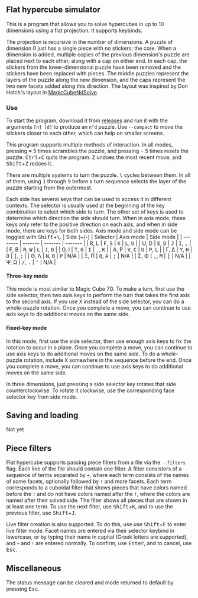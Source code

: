 ## Flat hypercube simulator

This is a program that allows you to solve hypercubes in up to 10 dimensions using a flat projection. It supports keybinds.

The projection is recursive in the number of dimensions. A puzzle of dimension 0 just has a single piece with no stickers: the core. When a dimension is added, multiple copies of the previous dimension's puzzle are placed next to each other, along with a cap on either end. In each cap, the stickers from the lower-dimensional puzzle have been removed and the stickers have been replaced with pieces. The middle puzzles represent the layers of the puzzle along the new dimension, and the caps represent the two new facets added along this direction. The layout was inspired by Don Hatch's layout in [MagicCubeNdSolve](http://www.plunk.org/~hatch/MagicCubeNdSolve/).

### Use

To start the program, download it from [releases](https://github.com/milojacquet/flat-hypercube/releases/latest) and run it with the arguments `[n] [d]` to produce an `n^d` puzzle. Use `--compact` to move the stickers closer to each other, which can help on smaller screens.

This program supports multiple methods of interaction. In all modes, pressing <kbd>=</kbd> 5 times scrambles the puzzle, and pressing <kbd>-</kbd> 5 times resets the puzzle. <kbd>Ctrl</kbd>+<kbd>C</kbd> quits the program. <kbd>Z</kbd> undoes the most recent move, and <kbd>Shift</kbd>+<kbd>Z</kbd> redoes it. 

There are multiple systems to turn the puzzle. <kbd>\\</kbd> cycles between them. In all of them, using <kbd>1</kbd> through <kbd>9</kbd> before a turn sequence selects the layer of the puzzle starting from the outermost.

Each side has several keys that can be used to access it in different contexts. The selector is usually used at the beginning of the key combination to select which side to turn. The other set of keys is used to determine which direction the side should turn. When in axis mode, these keys only refer to the positive direction on each axis, and when in side mode, there are keys for both sides. Axis mode and side mode can be toggled with <kbd>Shift</kbd>+<kbd>\\</kbd>. 
| Side (+/-) | Selector | Axis mode | Side mode |
| -------- | ------- | ------- | ------- |
| R, L | <kbd>F</kbd>, <kbd>S</kbd> | <kbd>K</kbd> | <kbd>L</kbd>, <kbd>U</kbd> |
| U, D | <kbd>E</kbd>, <kbd>D</kbd> | <kbd>J</kbd> | <kbd>I</kbd>, <kbd>,</kbd> |
| F, B | <kbd>R</kbd>, <kbd>W</kbd> | <kbd>L</kbd> | <kbd>J</kbd>, <kbd>O</kbd> |
| O, I | <kbd>T</kbd>, <kbd>G</kbd> | <kbd>I</kbd> | <kbd>.</kbd>, <kbd>K</kbd> |
| A, P | <kbd>V</kbd>, <kbd>C</kbd> | <kbd>U</kbd> | <kbd>P</kbd>, <kbd>L</kbd> |
| Γ, Δ | <kbd>Y</kbd>, <kbd>H</kbd> | <kbd>O</kbd> | <kbd>[</kbd>, <kbd>;</kbd> |
| Θ, Λ | <kbd>N</kbd>, <kbd>B</kbd> | <kbd>P</kbd> | N/A |
| Ξ, Π | <kbd>Q</kbd>, <kbd>A</kbd> | <kbd>;</kbd> | N/A |
| Σ, Φ | <kbd>,</kbd>, <kbd>M</kbd> | <kbd>[</kbd> | N/A |
| Ψ, Ω | <kbd>/</kbd>, <kbd>.</kbd> | <kbd>'</kbd> | N/A |

#### Three-key mode

This mode is most similar to Magic Cube 7D. To make a turn, first use the side selector, then two axis keys to perform the turn that takes the first axis to the second axis. If you use <kbd>X</kbd> instead of the side selector, you can do a whole-puzzle rotation. Once you complete a move, you can continue to use axis keys to do additional moves on the same side.

#### Fixed-key mode

In this mode, first use the side selector, then use enough axis keys to fix the rotation to occur in a plane. Once you complete a move, you can continue to use axis keys to do additional moves on the same side. To do a whole-puzzle rotation, include <kbd>X</kbd> somewhere in the sequence before the end. Once you complete a move, you can continue to use axis keys to do additional moves on the same side.

In three dimensions, just pressing a side selector key rotates that side counterclockwise. To rotate it clockwise, use the corresponding face selector key from side mode.

## Saving and loading

Not yet

## Piece filters

Flat hypercube supports passing piece filters from a file via the `--filters` flag. Each line of the file should contain one filter. A filter consisters of a sequence of terms separated by `+`, where each term consists of the names of some facets, optionally followed by `!` and more facets. Each term corresponds to a cuboidal filter that shows pieces that have colors named before the `!` and do not have colors named after the `!`, where the colors are named after their solved side. The filter shows all pieces that are shown in at least one term. To use the next filter, use <kbd>Shift</kbd>+<kbd>K</kbd>, and to use the previous filter, use <kbd>Shift</kbd>+<kbd>J</kbd>.

Live filter creation is also supported. To do this, use use <kbd>Shift</kbd>+<kbd>F</kbd> to enter live filter mode. Facet names are entered via their selector keybind in lowercase, or by typing their name in capital (Greek letters are supported), and `+` and `!` are entered normally. To confirm, use <kbd>Enter</kbd>, and to cancel, use <kbd>Esc</kbd>.

## Miscellaneous

The status message can be cleared and mode returned to default by pressing <kbd>Esc</kbd>. 
